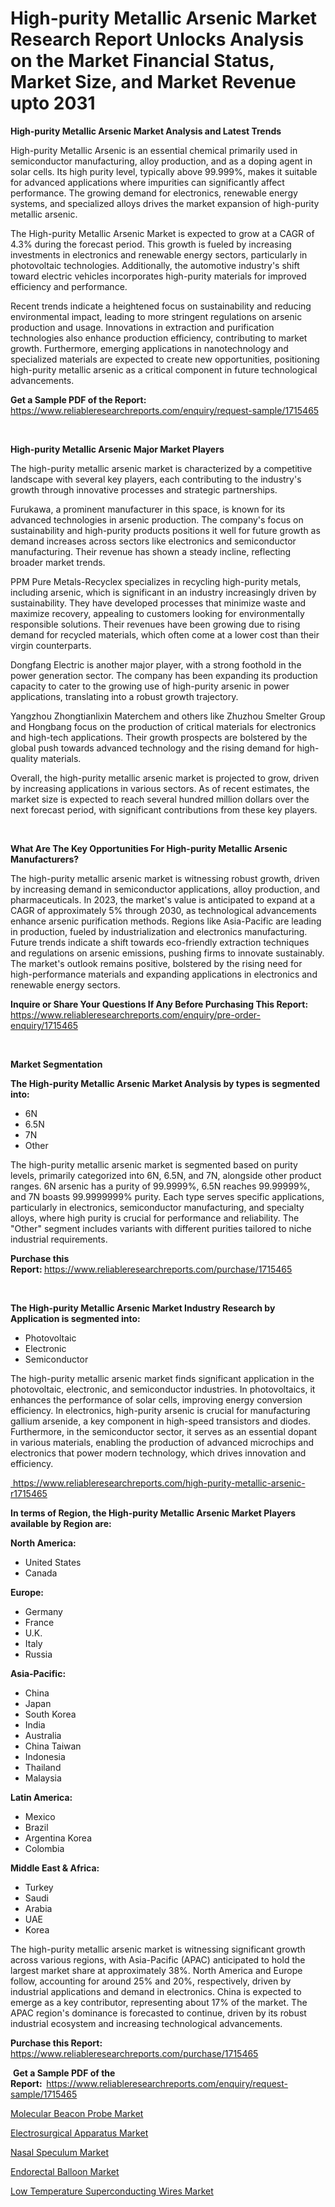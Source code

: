 <p><h1>High-purity Metallic Arsenic Market Research Report Unlocks Analysis on the Market Financial Status, Market Size, and Market Revenue upto 2031</h1></p><p><strong>High-purity Metallic Arsenic Market Analysis and Latest Trends</strong></p>
<p><p>High-purity Metallic Arsenic is an essential chemical primarily used in semiconductor manufacturing, alloy production, and as a doping agent in solar cells. Its high purity level, typically above 99.999%, makes it suitable for advanced applications where impurities can significantly affect performance. The growing demand for electronics, renewable energy systems, and specialized alloys drives the market expansion of high-purity metallic arsenic.</p><p>The High-purity Metallic Arsenic Market is expected to grow at a CAGR of 4.3% during the forecast period. This growth is fueled by increasing investments in electronics and renewable energy sectors, particularly in photovoltaic technologies. Additionally, the automotive industry's shift toward electric vehicles incorporates high-purity materials for improved efficiency and performance.</p><p>Recent trends indicate a heightened focus on sustainability and reducing environmental impact, leading to more stringent regulations on arsenic production and usage. Innovations in extraction and purification technologies also enhance production efficiency, contributing to market growth. Furthermore, emerging applications in nanotechnology and specialized materials are expected to create new opportunities, positioning high-purity metallic arsenic as a critical component in future technological advancements.</p></p>
<p><strong>Get a Sample PDF of the Report:&nbsp;</strong> <a href="https://www.reliableresearchreports.com/enquiry/request-sample/1715465?utm_campaign=1565&utm_medium=2&utm_source=Github&utm_content=ia&utm_term=23102024&utm_id=high-purity-metallic-arsenic">https://www.reliableresearchreports.com/enquiry/request-sample/1715465</a></p>
<p>&nbsp;</p>
<p><strong>High-purity Metallic Arsenic Major Market Players</strong></p>
<p><p>The high-purity metallic arsenic market is characterized by a competitive landscape with several key players, each contributing to the industry's growth through innovative processes and strategic partnerships. </p><p>Furukawa, a prominent manufacturer in this space, is known for its advanced technologies in arsenic production. The company's focus on sustainability and high-purity products positions it well for future growth as demand increases across sectors like electronics and semiconductor manufacturing. Their revenue has shown a steady incline, reflecting broader market trends.</p><p>PPM Pure Metals-Recyclex specializes in recycling high-purity metals, including arsenic, which is significant in an industry increasingly driven by sustainability. They have developed processes that minimize waste and maximize recovery, appealing to customers looking for environmentally responsible solutions. Their revenues have been growing due to rising demand for recycled materials, which often come at a lower cost than their virgin counterparts.</p><p>Dongfang Electric is another major player, with a strong foothold in the power generation sector. The company has been expanding its production capacity to cater to the growing use of high-purity arsenic in power applications, translating into a robust growth trajectory. </p><p>Yangzhou Zhongtianlixin Materchem and others like Zhuzhou Smelter Group and Hongbang focus on the production of critical materials for electronics and high-tech applications. Their growth prospects are bolstered by the global push towards advanced technology and the rising demand for high-quality materials.</p><p>Overall, the high-purity metallic arsenic market is projected to grow, driven by increasing applications in various sectors. As of recent estimates, the market size is expected to reach several hundred million dollars over the next forecast period, with significant contributions from these key players.</p></p>
<p>&nbsp;</p>
<p><strong>What Are The Key Opportunities For High-purity Metallic Arsenic Manufacturers?</strong></p>
<p><p>The high-purity metallic arsenic market is witnessing robust growth, driven by increasing demand in semiconductor applications, alloy production, and pharmaceuticals. In 2023, the market's value is anticipated to expand at a CAGR of approximately 5% through 2030, as technological advancements enhance arsenic purification methods. Regions like Asia-Pacific are leading in production, fueled by industrialization and electronics manufacturing. Future trends indicate a shift towards eco-friendly extraction techniques and regulations on arsenic emissions, pushing firms to innovate sustainably. The market's outlook remains positive, bolstered by the rising need for high-performance materials and expanding applications in electronics and renewable energy sectors.</p></p>
<p><strong>Inquire or Share Your Questions If Any Before Purchasing This Report:</strong> <a href="https://www.reliableresearchreports.com/enquiry/pre-order-enquiry/1715465?utm_campaign=1565&utm_medium=2&utm_source=Github&utm_content=ia&utm_term=23102024&utm_id=high-purity-metallic-arsenic">https://www.reliableresearchreports.com/enquiry/pre-order-enquiry/1715465</a></p>
<p>&nbsp;</p>
<p><strong>Market Segmentation</strong></p>
<p><strong>The High-purity Metallic Arsenic Market Analysis by types is segmented into:</strong></p>
<p><ul><li>6N</li><li>6.5N</li><li>7N</li><li>Other</li></ul></p>
<p><p>The high-purity metallic arsenic market is segmented based on purity levels, primarily categorized into 6N, 6.5N, and 7N, alongside other product ranges. 6N arsenic has a purity of 99.9999%, 6.5N reaches 99.99999%, and 7N boasts 99.9999999% purity. Each type serves specific applications, particularly in electronics, semiconductor manufacturing, and specialty alloys, where high purity is crucial for performance and reliability. The "Other" segment includes variants with different purities tailored to niche industrial requirements.</p></p>
<p><strong>Purchase this Report:&nbsp;</strong><a href="https://www.reliableresearchreports.com/purchase/1715465?utm_campaign=1565&utm_medium=2&utm_source=Github&utm_content=ia&utm_term=23102024&utm_id=high-purity-metallic-arsenic">https://www.reliableresearchreports.com/purchase/1715465</a></p>
<p>&nbsp;</p>
<p><strong>The High-purity Metallic Arsenic Market Industry Research by Application is segmented into:</strong></p>
<p><ul><li>Photovoltaic</li><li>Electronic</li><li>Semiconductor</li></ul></p>
<p><p>The high-purity metallic arsenic market finds significant application in the photovoltaic, electronic, and semiconductor industries. In photovoltaics, it enhances the performance of solar cells, improving energy conversion efficiency. In electronics, high-purity arsenic is crucial for manufacturing gallium arsenide, a key component in high-speed transistors and diodes. Furthermore, in the semiconductor sector, it serves as an essential dopant in various materials, enabling the production of advanced microchips and electronics that power modern technology, which drives innovation and efficiency.</p></p>
<p><a href="https://www.reliableresearchreports.com/high-purity-metallic-arsenic-r1715465?utm_campaign=1565&utm_medium=2&utm_source=Github&utm_content=ia&utm_term=23102024&utm_id=high-purity-metallic-arsenic">&nbsp;https://www.reliableresearchreports.com/high-purity-metallic-arsenic-r1715465</a></p>
<p><strong>In terms of Region, the High-purity Metallic Arsenic Market Players available by Region are:</strong></p>
<p>
    <p> <strong> North America: </strong>
        <ul>
            <li>United States</li>
            <li>Canada</li>
        </ul>
        </p> 
    <p> <strong> Europe: </strong>
        <ul>
            <li>Germany</li>
            <li>France</li>
            <li>U.K.</li>
            <li>Italy</li>
            <li>Russia</li>
        </ul>
        </p> 
    <p> <strong> Asia-Pacific: </strong>
        <ul>
            <li>China</li>
            <li>Japan</li>
            <li>South Korea</li>
            <li>India</li>
            <li>Australia</li>
            <li>China Taiwan</li>
            <li>Indonesia</li>
            <li>Thailand</li>
            <li>Malaysia</li>
        </ul>
        </p> 
    <p> <strong> Latin America: </strong>
        <ul>
            <li>Mexico</li>
            <li>Brazil</li>
            <li>Argentina Korea</li>
            <li>Colombia</li>
        </ul>
        </p> 
    <p> <strong> Middle East & Africa: </strong>
        <ul>
            <li>Turkey</li>
            <li>Saudi</li>
            <li>Arabia</li>
            <li>UAE</li>
            <li>Korea</li>
        </ul>
    </p>
    </p>
<p><p>The high-purity metallic arsenic market is witnessing significant growth across various regions, with Asia-Pacific (APAC) anticipated to hold the largest market share at approximately 38%. North America and Europe follow, accounting for around 25% and 20%, respectively, driven by industrial applications and demand in electronics. China is expected to emerge as a key contributor, representing about 17% of the market. The APAC region's dominance is forecasted to continue, driven by its robust industrial ecosystem and increasing technological advancements.</p></p>
<p><strong>Purchase this Report: </strong><a href="https://www.reliableresearchreports.com/purchase/1715465?utm_campaign=1565&utm_medium=2&utm_source=Github&utm_content=ia&utm_term=23102024&utm_id=high-purity-metallic-arsenic">https://www.reliableresearchreports.com/purchase/1715465</a></p>
<p>&nbsp;<strong>Get a Sample PDF of the Report:&nbsp;&nbsp;</strong><a href="https://www.reliableresearchreports.com/enquiry/request-sample/1715465?utm_campaign=1565&utm_medium=2&utm_source=Github&utm_content=ia&utm_term=23102024&utm_id=high-purity-metallic-arsenic">https://www.reliableresearchreports.com/enquiry/request-sample/1715465</a></p>
<p><strong></strong></p>
<p><p><a href="https://www.linkedin.com/pulse/driving-forces-global-molecular-beacon-probe-market-trends-lpbwe?utm_campaign=1565&utm_medium=2&utm_source=Github&utm_content=ia&utm_term=23102024&utm_id=high-purity-metallic-arsenic">Molecular Beacon Probe Market</a></p><p><a href="https://www.linkedin.com/pulse/electrosurgical-apparatus-market-size-type-product-global-nsh8e?utm_campaign=1565&utm_medium=2&utm_source=Github&utm_content=ia&utm_term=23102024&utm_id=high-purity-metallic-arsenic">Electrosurgical Apparatus Market</a></p><p><a href="https://www.linkedin.com/pulse/nasal-speculum-market-strategic-insights-product-evolution-zvyse?utm_campaign=1565&utm_medium=2&utm_source=Github&utm_content=ia&utm_term=23102024&utm_id=high-purity-metallic-arsenic">Nasal Speculum Market</a></p><p><a href="https://www.linkedin.com/pulse/endorectal-balloon-market-research-report-exploring-size-r6yce?utm_campaign=1565&utm_medium=2&utm_source=Github&utm_content=ia&utm_term=23102024&utm_id=high-purity-metallic-arsenic">Endorectal Balloon Market</a></p><p><a href="https://github.com/mauripalmi/Market-Research-Report-List-5/blob/main/low-temperature-superconducting-wires-market.md?utm_campaign=1565&utm_medium=2&utm_source=Github&utm_content=ia&utm_term=23102024&utm_id=high-purity-metallic-arsenic">Low Temperature Superconducting Wires Market</a></p></p>